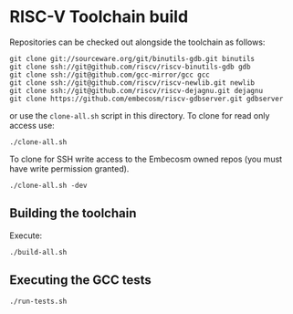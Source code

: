 RISC-V Toolchain build
======================

Repositories can be checked out alongside the toolchain as follows:

```
git clone git://sourceware.org/git/binutils-gdb.git binutils
git clone ssh://git@github.com/riscv/riscv-binutils-gdb gdb
git clone ssh://git@github.com/gcc-mirror/gcc gcc
git clone ssh://git@github.com/riscv/riscv-newlib.git newlib
git clone ssh://git@github.com/riscv/riscv-dejagnu.git dejagnu
git clone https://github.com/embecosm/riscv-gdbserver.git gdbserver
```

or use the `clone-all.sh` script in this directory. To clone for read only
access use:
```
./clone-all.sh
```
To clone for SSH write access to the Embecosm owned repos (you must have write
permission granted).
```
./clone-all.sh -dev
```

Building the toolchain
----------------------

Execute:

```
./build-all.sh
```

Executing the GCC tests
-----------------------

```
./run-tests.sh
```
